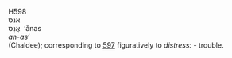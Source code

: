 H598  
אנס  
אֲנַס ‎ ‘ănas  
*an-as‘*  
(Chaldee); corresponding to [597](h0597) figuratively to *distress: -*
trouble.  
